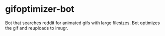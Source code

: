 gifoptimizer-bot
================

Bot that searches reddit for animated gifs with large filesizes. Bot optimizes the gif and reuploads to imugr.
